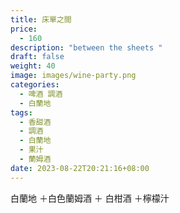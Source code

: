 ```yaml
---
title: 床單之間
price:
  - 160
description: "between the sheets "
draft: false
weight: 40
image: images/wine-party.png
categories:
  - 啤酒 調酒
  - 白蘭地
tags:
  - 香甜酒
  - 調酒
  - 白蘭地
  - 果汁
  - 蘭姆酒
date: 2023-08-22T20:21:16+08:00
---
```

白蘭地 ＋白色蘭姆酒 ＋ 白柑酒 ＋檸檬汁